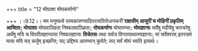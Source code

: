 +++
title = "12 मोघाशा मोघकर्माणो"

+++
।।9.12।। मम मनुष्यत्वे परमकारुण्यादिपरत्वतिरोधानकरीं **राक्षसीम् आसुरीं च
मोहिनीं प्रकृतिम् आश्रिताः; मोघाशाः** मोघवाञ्छिता निष्फलवाञ्छिताः;
**मोघकर्माणः** मोघारम्भाः; **मोघज्ञानाः** सर्वेषु मदीयेषु चराचरेषु
अर्थेषु मयि च विपरीतज्ञानतया निष्फलज्ञानाः **विचेतसः** तथा सर्वत्र
विगतयाथात्म्यज्ञानाः; मां सर्वेश्वरम् इतरसमं मत्वा मयि यत् कर्तुम्
इच्छन्ति; यद् उद्दिश्य आरम्भान् कुर्वते; तत् सर्वं मोघं भवति इत्यर्थः।
